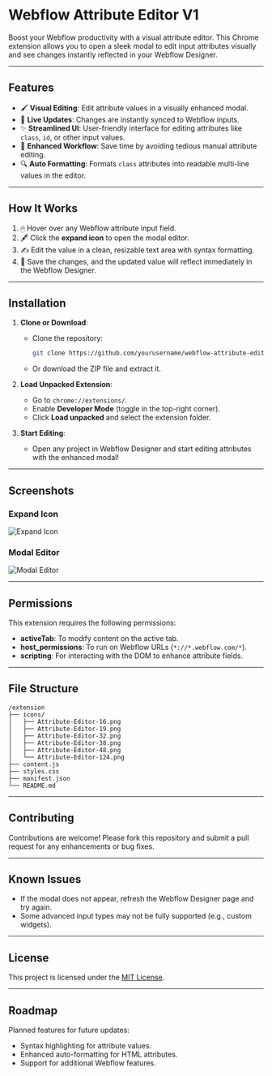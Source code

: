 # **Webflow Attribute Editor V1**

Boost your Webflow productivity with a visual attribute editor. This Chrome extension allows you to open a sleek modal to edit input attributes visually and see changes instantly reflected in your Webflow Designer.

---

## **Features**

- 🖌 **Visual Editing**: Edit attribute values in a visually enhanced modal.
- 🔄 **Live Updates**: Changes are instantly synced to Webflow inputs.
- ✨ **Streamlined UI**: User-friendly interface for editing attributes like `class`, `id`, or other input values.
- 🚀 **Enhanced Workflow**: Save time by avoiding tedious manual attribute editing.
- 🔍 **Auto Formatting**: Formats `class` attributes into readable multi-line values in the editor.

---

## **How It Works**

1. 🖱 Hover over any Webflow attribute input field.
2. 🖋 Click the **expand icon** to open the modal editor.
3. ✍ Edit the value in a clean, resizable text area with syntax formatting.
4. 💾 Save the changes, and the updated value will reflect immediately in the Webflow Designer.

---

## **Installation**

1. **Clone or Download**:

   - Clone the repository:
     ```bash
     git clone https://github.com/yourusername/webflow-attribute-editor.git
     ```
   - Or download the ZIP file and extract it.

2. **Load Unpacked Extension**:

   - Go to `chrome://extensions/`.
   - Enable **Developer Mode** (toggle in the top-right corner).
   - Click **Load unpacked** and select the extension folder.

3. **Start Editing**:
   - Open any project in Webflow Designer and start editing attributes with the enhanced modal!

---

## **Screenshots**

### Expand Icon

![Expand Icon](https://your-image-url.com)

### Modal Editor

![Modal Editor](https://your-image-url.com)

---

## **Permissions**

This extension requires the following permissions:

- **activeTab**: To modify content on the active tab.
- **host_permissions**: To run on Webflow URLs (`*://*.webflow.com/*`).
- **scripting**: For interacting with the DOM to enhance attribute fields.

---

## **File Structure**

```
/extension
├── icons/
│   ├── Attribute-Editor-16.png
│   ├── Attribute-Editor-19.png
│   ├── Attribute-Editor-32.png
│   ├── Attribute-Editor-38.png
│   ├── Attribute-Editor-48.png
│   └── Attribute-Editor-124.png
├── content.js
├── styles.css
├── manifest.json
└── README.md
```

---

## **Contributing**

Contributions are welcome! Please fork this repository and submit a pull request for any enhancements or bug fixes.

---

## **Known Issues**

- If the modal does not appear, refresh the Webflow Designer page and try again.
- Some advanced input types may not be fully supported (e.g., custom widgets).

---

## **License**

This project is licensed under the [MIT License](LICENSE).

---

## **Roadmap**

Planned features for future updates:

- Syntax highlighting for attribute values.
- Enhanced auto-formatting for HTML attributes.
- Support for additional Webflow features.
